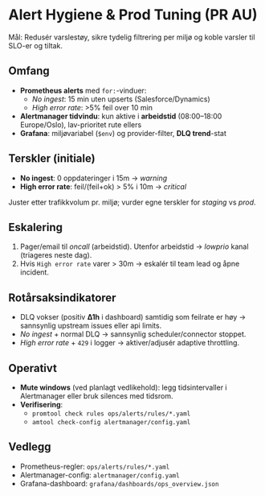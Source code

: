 # Alert Hygiene & Prod Tuning (PR AU)

Mål: Redusér varslestøy, sikre tydelig filtrering per miljø og koble varsler til SLO-er og tiltak.

## Omfang
- **Prometheus alerts** med `for:`-vinduer:
  - *No ingest*: 15 min uten upserts (Salesforce/Dynamics)
  - *High error rate*: >5% feil over 10 min
- **Alertmanager tidvindu**: kun aktive i **arbeidstid** (08:00–18:00 Europe/Oslo), lav-prioritet rute ellers
- **Grafana**: miljøvariabel (`$env`) og provider-filter, **DLQ trend**-stat

## Terskler (initiale)
- **No ingest**: 0 oppdateringer i 15m → *warning*
- **High error rate**: feil/(feil+ok) > 5% i 10m → *critical*

Juster etter trafikkvolum pr. miljø; vurder egne terskler for *staging* vs *prod*.

## Eskalering
1. Pager/email til *oncall* (arbeidstid). Utenfor arbeidstid → *lowprio* kanal (triageres neste dag).
2. Hvis `High error rate` varer > 30m → eskalér til team lead og åpne incident.

## Rotårsaksindikatorer
- DLQ vokser (positiv **Δ1h** i dashboard) samtidig som feilrate er høy → sannsynlig upstream issues eller api limits.
- *No ingest* + normal DLQ → sannsynlig scheduler/connector stoppet.
- *High error rate* + `429` i logger → aktiver/adjusér adaptive throttling.

## Operativt
- **Mute windows** (ved planlagt vedlikehold): legg tidsintervaller i Alertmanager eller bruk silences med tidsrom.
- **Verifisering**:
  - `promtool check rules ops/alerts/rules/*.yaml`
  - `amtool check-config alertmanager/config.yaml`

## Vedlegg
- Prometheus-regler: `ops/alerts/rules/*.yaml`
- Alertmanager-config: `alertmanager/config.yaml`
- Grafana-dashboard: `grafana/dashboards/ops_overview.json`

